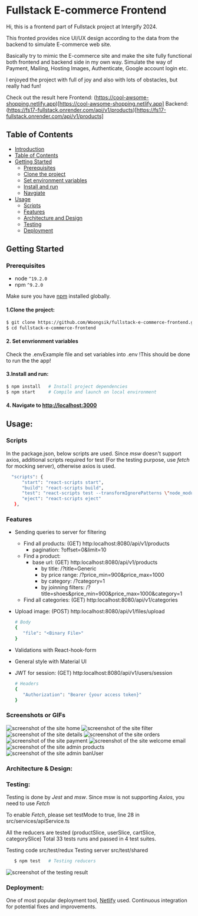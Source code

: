 <a name="intro"></a>
# Fullstack E-commerce Frontend
  Hi, this is a frontend part of Fullstack project at Intergify 2024.
  
  This fronted provides nice UI/UX design according to the data from the backend to simulate E-commerce web site. 

  Basically try to mimic the E-commerce site and make the site fully functional both frontend and backend side in my own way. 
  Simulate the way of Payment, Mailing, Hosting Images, Authenticate, Google account login etc.
  
  I enjoyed the project with full of joy and also with lots of obstacles, but really had fun!  
  
  Check out the result here
  Frontend: (https://cool-awsome-shopping.netlify.app)[https://cool-awsome-shopping.netlify.app]
  Backend: (https://fs17-fullstack.onrender.com/api/v1/products)[https://fs17-fullstack.onrender.com/api/v1/products]

<a name="table_of_contents"></a>
## Table of Contents
   - [Introduction](#intro)
   - [Table of Contents](#table_of_contents)
   - [Getting Started](#getting_started)
      - [Prerequisites](#prerequisites)
      - [Clone the project](#clone)
      - [Set environment variables](#setEnv)
      - [Install and run](#install)
      - [Navgiate](#navigate)
   - [Usage](#usage)
      - [Scripts](#scripts)
      - [Features](#features)
      - [Architecture and Design](#architecture_design)
      - [Testing](#testing)
      - [Deployment](#deployment)

<a name="getting_started"></a>
## Getting Started
   <a name="prerequisites"></a>
   ### Prerequisites
   - node `^19.2.0`
   - npm `^9.2.0`

   Make sure you have [npm](https://www.npmjs.com/get-npm) installed globally.

   <a name="clone"></a>
   #### 1.Clone the project:
   ```bash
   $ git clone https://github.com/Woongsik/fullstack-e-commerce-frontend.git
   $ cd fullstack-e-commerce-frontend
   ```

   <a name="setEnv"></a>
   #### 2. Set envrionment variables 
   Check the .envExample file and set variables into .env
   !This should be done to run the the app!

   <a name="install"></a>
   #### 3.Install and run:

   ```bash
   $ npm install   # Install project dependencies
   $ npm start     # Compile and launch on local environment
   ```

   <a name="navigate"></a>
   #### 4. Navigate to [http://localhost:3000](http://localhost:3000)

<a name="usage"></a>
## Usage:
   <a name="scripts"></a>
   ### Scripts
   In the package.json, below scripts are used.
   Since _msw_ doesn't support axios, additional scripts required for test
   (For the testing purpose, use _fetch_ for mocking server), otherwise axios is used.

   ```bash
     "scripts": {
         "start": "react-scripts start",
         "build": "react-scripts build",
         "test": "react-scripts test --transformIgnorePatterns \"node_modules/(?!@toolz/allow-react)/\" --env=jsdom",
         "eject": "react-scripts eject"
      },
   ```
   <a name="features"></a>
   ### Features
   - Sending queries to server for filtering
      - Find all products: (GET) http:localhost:8080/api/v1/products
         - pagination: ?offset=0&limit=10
      - Find a product: 
         - base url: (GET) http:localhost:8080/api/v1/products
            - by title: /?title=Generic
            - by price range: /?price_min=900&price_max=1000
            - by category: /?category=1
            - by joinning filters: /?title=shoes&price_min=900&price_max=1000&category=1
      - Find all categories: (GET) http:localhost:8080/api/v1/categories 

   - Upload image: 
      (POST) http:localhost:8080/api/v1/files/upload
      ```bash
      # Body
      {
         "file": "<Binary File>"
      }
      ```

   - Validations with React-hook-form
   - General style with Material UI
   - JWT for session: (GET) http:localhost:8080/api/v1/users/session
      ```bash
      # Headers
      {
         "Authorization": "Bearer {your access token}"
      }
      ```

   ### Screenshots or GIFs
   ![screenshot of the site home](<./src/assets/images/Screenshot_Home.png>)
   ![screenshot of the site filter](<./src/assets/images/Screenshot_Filter.png>)
   ![screenshot of the site details](<./src/assets/images/Screenshot_Detail.png>)
   ![screenshot of the site orders](<./src/assets/images/Screenshot_Orders.png>)
   ![screenshot of the site payment](<./src/assets/images/Screenshot_Payment.png>)
   ![screenshot of the site welcome email](<./src/assets/images/Screenshot_Email.png>)
   ![screenshot of the site admin products](<./src/assets/images/Screenshot_Admin_products.png>)
   ![screenshot of the site admin banUser](<./src/assets/images/Screenshot_Admin_banUser.png>)

   <a name="architecture_design"></a>
   ### Architecture & Design:   
   
   <a name="testing"></a>
   ### Testing:   
   Testing is done by _Jest_ and _msw_. Since msw is not supporting _Axios_, 
   you need to use _Fetch_

   To enable _Fetch_, please set testMode to true, line 28 in src/services/apiService.ts

   All the reducers are tested (productSlice, userSlice, cartSlice, categorySlice)
   Total 33 tests runs and passed in 4 test suites.

   Testing code src/test/redux
   Testing server src/test/shared

   ```bash
      $ npm test   # Testing reducers
   ```
   ![screenshot of the testing result](<./src/assets/images/Screenshot_Test.png>)
   
   <a name="deployment"></a>
   ### Deployment:
   One of most popular deployment tool, [Netlify](https://www.netlify.com/) used. 
   Continuous integration for potential fixes and improvements.
